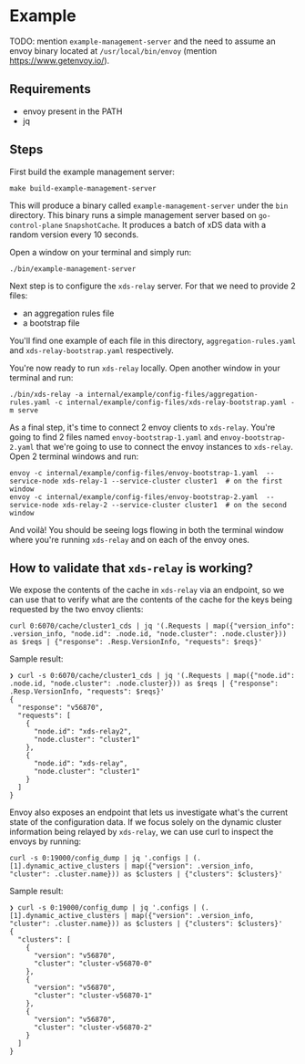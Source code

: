 # Example

TODO: mention `example-management-server` and the need to assume an envoy binary located at `/usr/local/bin/envoy` (mention https://www.getenvoy.io/).

## Requirements

- envoy present in the PATH
- jq

## Steps

First build the example management server:

    make build-example-management-server
    
This will produce a binary called `example-management-server` under the `bin` directory. This binary runs a simple management server based on `go-control-plane` `SnapshotCache`. It produces a batch of xDS data with a random version every 10 seconds.

Open a window on your terminal and simply run:

    ./bin/example-management-server

Next step is to configure the `xds-relay` server. For that we need to provide 2 files: 
  - an aggregation rules file
  - a bootstrap file
  
You'll find one example of each file in this directory, `aggregation-rules.yaml` and `xds-relay-bootstrap.yaml` respectively.

You're now ready to run `xds-relay` locally. Open another window in your terminal and run:

    ./bin/xds-relay -a internal/example/config-files/aggregation-rules.yaml -c internal/example/config-files/xds-relay-bootstrap.yaml -m serve

As a final step, it's time to connect 2 envoy clients to `xds-relay`. You're going to find 2 files named `envoy-bootstrap-1.yaml` and `envoy-bootstrap-2.yaml` that we're going to use to connect the envoy instances to `xds-relay`. Open 2 terminal windows and run:

    envoy -c internal/example/config-files/envoy-bootstrap-1.yaml  --service-node xds-relay-1 --service-cluster cluster1  # on the first window
    envoy -c internal/example/config-files/envoy-bootstrap-2.yaml  --service-node xds-relay-2 --service-cluster cluster1  # on the second window

And voilà! You should be seeing logs flowing in both the terminal window where you're running `xds-relay` and on each of the envoy ones. 

## How to validate that `xds-relay` is working?

We expose the contents of the cache in `xds-relay` via an endpoint, so we can use that to verify what are the contents of the cache for the keys being requested by the two envoy clients:

    curl 0:6070/cache/cluster1_cds | jq '(.Requests | map({"version_info": .version_info, "node.id": .node.id, "node.cluster": .node.cluster})) as $reqs | {"response": .Resp.VersionInfo, "requests": $reqs}'

Sample result:

``` shellsession
❯ curl -s 0:6070/cache/cluster1_cds | jq '(.Requests | map({"node.id": .node.id, "node.cluster": .node.cluster})) as $reqs | {"response": .Resp.VersionInfo, "requests": $reqs}'
{
  "response": "v56870",
  "requests": [
    {
      "node.id": "xds-relay2",
      "node.cluster": "cluster1"
    },
    {
      "node.id": "xds-relay",
      "node.cluster": "cluster1"
    }
  ]
}
```

Envoy also exposes an endpoint that lets us investigate what's the current state of the configuration data. If we focus solely on the dynamic cluster information being relayed by `xds-relay`, we can use curl to inspect the envoys by running: 

    curl -s 0:19000/config_dump | jq '.configs | (.[1].dynamic_active_clusters | map({"version": .version_info, "cluster": .cluster.name})) as $clusters | {"clusters": $clusters}'

Sample result:

``` shellsession
❯ curl -s 0:19000/config_dump | jq '.configs | (.[1].dynamic_active_clusters | map({"version": .version_info, "cluster": .cluster.name})) as $clusters | {"clusters": $clusters}'
{
  "clusters": [
    {
      "version": "v56870",
      "cluster": "cluster-v56870-0"
    },
    {
      "version": "v56870",
      "cluster": "cluster-v56870-1"
    },
    {
      "version": "v56870",
      "cluster": "cluster-v56870-2"
    }
  ]
}
```
